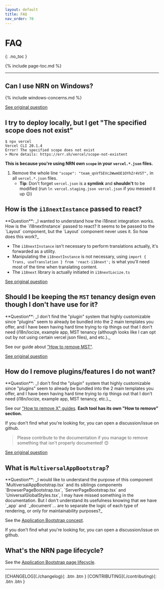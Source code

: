 ```yaml
---
layout: default
title: FAQ
nav_order: 70
---
```


# FAQ
{: .no_toc }

{% include page-toc.md %}

---

## Can I use NRN on Windows?

{% include windows-concerns.md %}

[See original question](https://github.com/UnlyEd/next-right-now/issues/55)

## I try to deploy locally, but I get "The specified scope does not exist"

```
$ npx vercel
Vercel CLI 20.1.4
Error! The specified scope does not exist
> More details: https://err.sh/vercel/scope-not-existent
```

**This is because you're using NRN own `scope` in your `vercel.*.json` files.**

1. Remove the whole line `"scope": "team_qnVfSEVc2WwmOE1OYhZr4VST",` in all `vercel.*.json` files.
    - **Tip**: Don't forget `vercel.json` is a **symlink** and **shouldn't** to be modified (run `ln vercel.staging.json vercel.json` if you messed it up :wink:)

## How is the `i18nextInstance` passed to react?

<div class="code-example" markdown="1">
  **Question**: _I wanted to understand how the i18next integration works. How is the `i18nextInstance` passed to react? It seems to be passed to the `Layout` component, but the `Layout` component never uses it. So how does this work?_
</div>

- The `i18nextInstance` isn't necessary to perform translations actually, it's forwarded as a utility.
- Manipulating the `i18nextInstance` is not necessary, using `import { Trans, useTranslation } from 'react-i18next';` is what you'll need most of the time when translating content.
- The `i18next` library is actually initiated in `i18nextLocize.ts`

[See original question](https://github.com/UnlyEd/next-right-now/issues/14#issuecomment-601557549)

## Should I be keeping the `MST` tenancy design even though I don't have use for it?

<div class="code-example" markdown="1">
  **Question**: _I don't find the "plugin" system that highly customizable since "plugins" seem to already be bundled into the 2 main templates you offer, and I have been having hard time trying to rip things out that I don't need (i18n/locize, example app, MST tenancy (although looks like I can opt out by not using certain vercel json files), and etc.)._
</div>

See our guide about ["How to remove MST"](../guides/tenancy/remove-MST).

[See original question](https://github.com/UnlyEd/next-right-now/issues/151)


## How do I remove plugins/features I do not want?

<div class="code-example" markdown="1">
  **Question**: _I don't find the "plugin" system that highly customizable since "plugins" seem to already be bundled into the 2 main templates you offer, and I have been having hard time trying to rip things out that I don't need (i18n/locize, example app, MST tenancy, etc.)._
</div>

See our ["How to remove X" guides](../guides). **Each tool has its own "How to remove" section.**

If you don't find what you're looking for, you can open a discussion/issue on github.

> Please contribute to the documentation if you manage to remove something that isn't properly documented! :blush:

[See original question](https://github.com/UnlyEd/next-right-now/issues/151)

## What is `MultiversalAppBootstrap`?

<div class="code-example" markdown="1">
  **Question**: _I would like to understand the purpose of this component `MultiversalAppBootstrap.tsx` and its siblings components `BrowserPageBootstrap.tsx`, `ServerPageBootstrap.tsx` and `UniversalGlobalStyles.tsx`, I may have missed something in the documentation. But I don't understand its usefulness knowing that we have `_app` and `_document`... are to separate the logic of each type of rendering, or only for maintainability purposes?_
</div>

See the [Application Bootstrap concept](../concepts/app-bootstrap).

If you don't find what you're looking for, you can open a discussion/issue on github.

## What's the NRN page lifecycle?

See the [Application Bootstrap page lifecycle](../concepts/app-bootstrap#whats-the-nrn-page-lifecycle).

---

<div class="pagination-section space-even">
    <span class="fs-4" markdown="1">
    [CHANGELOG](./changelog){: .btn .btn }
    </span>
    <span class="fs-4" markdown="1">
    [CONTRIBUTING](./contributing){: .btn .btn }
    </span>
</div>
